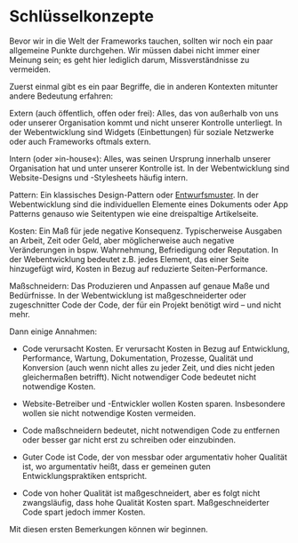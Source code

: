 # Schlüsselkonzepte

Bevor wir in die Welt der Frameworks tauchen, sollten wir noch ein paar allgemeine Punkte durchgehen. Wir müssen dabei nicht immer einer Meinung sein; es geht hier lediglich darum, Missverständnisse zu vermeiden.

Zuerst einmal gibt es ein paar Begriffe, die in anderen Kontexten mitunter andere Bedeutung erfahren:

Extern (auch öffentlich, offen oder frei): Alles, das von außerhalb von uns oder unserer Organisation kommt und nicht unserer Kontrolle unterliegt. In der Webentwicklung sind Widgets (Einbettungen) für soziale Netzwerke oder auch Frameworks oftmals extern.

Intern (oder »in-house«): Alles, was seinen Ursprung innerhalb unserer Organisation hat und unter unserer Kontrolle ist. In der Webentwicklung sind Website-Designs und -Stylesheets häufig intern.

Pattern: Ein klassisches Design-Pattern oder [Entwurfsmuster](https://de.wikipedia.org/wiki/Entwurfsmuster). In der Webentwicklung sind die individuellen Elemente eines Dokuments oder App Patterns genauso wie Seitentypen wie eine dreispaltige Artikelseite.

Kosten: Ein Maß für jede negative Konsequenz. Typischerweise Ausgaben an Arbeit, Zeit oder Geld, aber möglicherweise auch negative Veränderungen in bspw. Wahrnehmung, Befriedigung oder Reputation. In der Webentwicklung bedeutet z.B. jedes Element, das einer Seite hinzugefügt wird, Kosten in Bezug auf reduzierte Seiten-Performance.

Maßschneidern: Das Produzieren und Anpassen auf genaue Maße und Bedürfnisse. In der Webentwicklung ist maßgeschneiderter oder zugeschnitter Code der Code, der für ein Projekt benötigt wird – und nicht mehr.

Dann einige Annahmen:

* Code verursacht Kosten. Er verursacht Kosten in Bezug auf Entwicklung, Performance, Wartung, Dokumentation, Prozesse, Qualität und Konversion (auch wenn nicht alles zu jeder Zeit, und dies nicht jeden gleichermaßen betrifft). Nicht notwendiger Code bedeutet nicht notwendige Kosten.

* Website-Betreiber und -Entwickler wollen Kosten sparen. Insbesondere wollen sie nicht notwendige Kosten vermeiden.

* Code maßschneidern bedeutet, nicht notwendigen Code zu entfernen oder besser gar nicht erst zu schreiben oder einzubinden.

* Guter Code ist Code, der von messbar oder argumentativ hoher Qualität ist, wo argumentativ heißt, dass er gemeinen guten Entwicklungspraktiken entspricht.

* Code von hoher Qualität ist maßgeschneidert, aber es folgt nicht zwangsläufig, dass hohe Qualität Kosten spart. Maßgeschneiderter Code spart jedoch immer Kosten.

Mit diesen ersten Bemerkungen können wir beginnen.